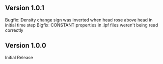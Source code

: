 Version 1.0.1
-------------
Bugfix: Density change sign was inverted when head rose above head in initial time step
Bigfix: CONSTANT properties in .lpf files weren't being read correctly

Version 1.0.0
-------------

Initial Release